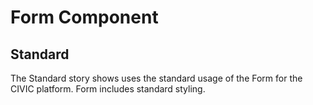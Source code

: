 # Form Component

## Standard

The Standard story shows uses the standard usage of the Form for the CIVIC platform. Form includes standard styling.
